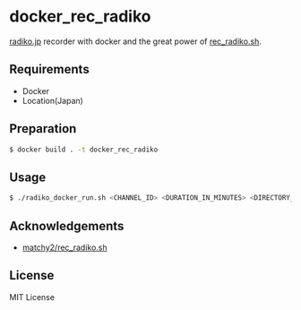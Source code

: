 # docker_rec_radiko
[radiko.jp](http://radiko.jp) recorder with docker and the great power of [rec_radiko.sh](https://gist.github.com/matchy2/3956266).

## Requirements
+ Docker
+ Location(Japan)

## Preparation

```sh
$ docker build . -t docker_rec_radiko
```

## Usage

```sh
$ ./radiko_docker_run.sh <CHANNEL_ID> <DURATION_IN_MINUTES> <DIRECTORY_PATH_ON_HOST> <FILENAME_PREFIX>
```

## Acknowledgements
+ [matchy2/rec_radiko.sh](https://gist.github.com/matchy2/3956266)

## License
MIT License
